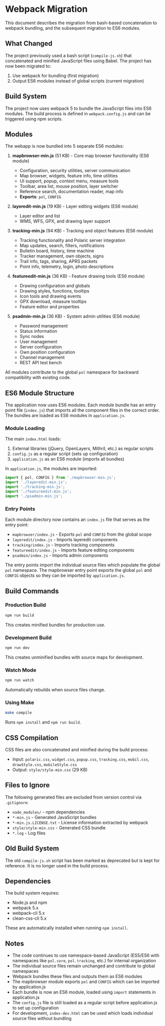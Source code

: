 # Webpack Migration

This document describes the migration from bash-based concatenation to webpack bundling, and the subsequent migration to ES6 modules.

## What Changed

The project previously used a bash script (`compile-js.sh`) that concatenated and minified JavaScript files using Babel. The project has now been migrated to:
1. Use webpack for bundling (first migration)
2. Output ES6 modules instead of global scripts (current migration)

## Build System

The project now uses webpack 5 to bundle the JavaScript files into ES6 modules. The build process is defined in `webpack.config.js` and can be triggered using npm scripts.

## Modules

The webapp is now bundled into 5 separate ES6 modules:

1. **mapbrowser-min.js** (51 KB) - Core map browser functionality (ES6 module)
   - Configuration, security utilities, server communication
   - Map browser, widgets, feature info, time utilities
   - UI support, popup, context menu, measure tools
   - Toolbar, area list, mouse position, layer switcher
   - Reference search, documentation reader, map info
   - **Exports**: `pol`, `CONFIG`

2. **layeredit-min.js** (19 KB) - Layer editing widgets (ES6 module)
   - Layer editor and list
   - WMS, WFS, GPX, and drawing layer support

3. **tracking-min.js** (94 KB) - Tracking and object features (ES6 module)
   - Tracking functionality and Polaric server integration
   - Map updates, search, filters, notifications
   - Bulletin board, history, time machine
   - Tracker management, own objects, signs
   - Trail info, tags, sharing, APRS packets
   - Point info, telemetry, login, photo descriptions

4. **featureedit-min.js** (36 KB) - Feature drawing tools (ES6 module)
   - Drawing configuration and globals
   - Drawing styles, functions, tooltips
   - Icon tools and drawing events
   - GPX download, measure tooltips
   - Feature editor and properties

5. **psadmin-min.js** (36 KB) - System admin utilities (ES6 module)
   - Password management
   - Status information
   - Sync nodes
   - User management
   - Server configuration
   - Own position configuration
   - Channel management
   - REST API test bench

All modules contribute to the global `pol` namespace for backward compatibility with existing code.

## ES6 Module Structure

The application now uses ES6 modules. Each module bundle has an entry point file (`index.js`) that imports all the component files in the correct order. The bundles are loaded as ES6 modules in `application.js`.

### Module Loading

The main `index.html` loads:
1. External libraries (jQuery, OpenLayers, Mithril, etc.) as regular scripts
2. `config.js` as a regular script (sets up configuration)
3. `application.js` as an ES6 module (imports all bundles)

In `application.js`, the modules are imported:
```javascript
import { pol, CONFIG } from './mapbrowser-min.js';
import './layeredit-min.js';
import './tracking-min.js';
import './featureedit-min.js';
import './psadmin-min.js';
```

### Entry Points

Each module directory now contains an `index.js` file that serves as the entry point:
- `mapbrowser/index.js` - Exports `pol` and `CONFIG` from the global scope
- `layeredit/index.js` - Imports layeredit components
- `tracking/index.js` - Imports tracking components
- `featureedit/index.js` - Imports feature editing components
- `psadmin/index.js` - Imports admin components

The entry points import the individual source files which populate the global `pol` namespace. The mapbrowser entry point exports the global `pol` and `CONFIG` objects so they can be imported by `application.js`.

## Build Commands

### Production Build
```bash
npm run build
```
This creates minified bundles for production use.

### Development Build
```bash
npm run dev
```
This creates unminified bundles with source maps for development.

### Watch Mode
```bash
npm run watch
```
Automatically rebuilds when source files change.

### Using Make
```bash
make compile
```
Runs `npm install` and `npm run build`.

## CSS Compilation

CSS files are also concatenated and minified during the build process:
- Input: `polaric.css`, `widget.css`, `popup.css`, `tracking.css`, `mobil.css`, `drawStyle.css`, `mobileStyle.css`
- Output: `style/style-min.css` (29 KB)

## Files to Ignore

The following generated files are excluded from version control via `.gitignore`:
- `node_modules/` - npm dependencies
- `*-min.js` - Generated JavaScript bundles
- `*-min.js.LICENSE.txt` - License information extracted by webpack
- `style/style-min.css` - Generated CSS bundle
- `*.log` - Log files

## Old Build System

The old `compile-js.sh` script has been marked as deprecated but is kept for reference. It is no longer used in the build process.

## Dependencies

The build system requires:
- Node.js and npm
- webpack 5.x
- webpack-cli 5.x
- clean-css-cli 5.x

These are automatically installed when running `npm install`.

## Notes

- The code continues to use namespace-based JavaScript (ES5/ES6 with namespaces like `pol.core`, `pol.tracking`, etc.) for internal organization
- The individual source files remain unchanged and contribute to global namespaces
- Webpack bundles these files and outputs them as ES6 modules
- The mapbrowser module exports `pol` and `CONFIG` which can be imported by application.js
- Each bundle is now an ES6 module, loaded using `import` statements in application.js
- The `config.js` file is still loaded as a regular script before application.js to set up configuration
- For development, `index-dev.html` can be used which loads individual source files without bundling
